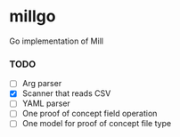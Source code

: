 # millgo
Go implementation of Mill

### TODO
 - [ ] Arg parser
 - [x] Scanner that reads CSV
 - [ ] YAML parser
 - [ ] One proof of concept field operation
 - [ ] One model for proof of concept file type
